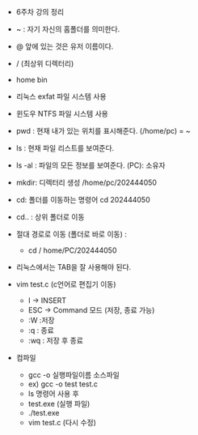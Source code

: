 - 6주차 강의 정리

- ~ : 자기 자신의 홈폴더를 의미한다.
- @ 앞에 있는 것은 유저 이름이다.

- / (최상위 디렉터리)
- home    bin

- 리눅스 exfat 파일 시스템 사용
- 윈도우 NTFS 파일 시스템 사용

- pwd : 현재 내가 있는 위치를 표시해준다. (/home/pc) = ~
- ls : 현재 파일 리스트를 보여준다.
- ls -al : 파일의 모든 정보를 보여준다. (PC): 소유자

- mkdir: 디렉터리 생성
  /home/pc/202444050
- cd: 폴더를 이동하는 명령어
  cd 202444050
- cd.. : 상위 폴더로 이동
- 절대 경로로 이동 (폴더로 바로 이동) :
  - cd / home/PC/202444050
- 리눅스에서는 TAB을 잘 사용해야 된다.

- vim test.c (c언어로 편집기 이동)
  - I -> INSERT
  - ESC -> Command 모드 (저장, 종료 가능)
  - :W :저장
  - :q : 종료
  - :wq : 저장 후 종료

- 컴파일
  - gcc -o 실행파일이름 소스파일
  - ex) gcc -o test test.c
  - ls 명령어 사용 후
  - test.exe (실행 파일)
  - ./test.exe
  - vim test.c (다시 수정)
